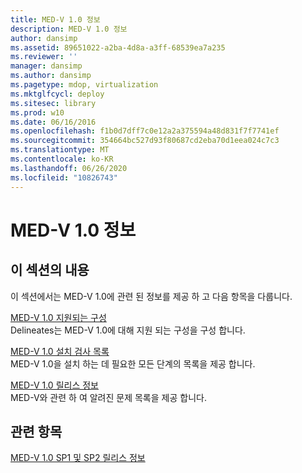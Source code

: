 ```yaml
---
title: MED-V 1.0 정보
description: MED-V 1.0 정보
author: dansimp
ms.assetid: 89651022-a2ba-4d8a-a3ff-68539ea7a235
ms.reviewer: ''
manager: dansimp
ms.author: dansimp
ms.pagetype: mdop, virtualization
ms.mktglfcycl: deploy
ms.sitesec: library
ms.prod: w10
ms.date: 06/16/2016
ms.openlocfilehash: f1b0d7dff7c0e12a2a375594a48d831f7f7741ef
ms.sourcegitcommit: 354664bc527d93f80687cd2eba70d1eea024c7c3
ms.translationtype: MT
ms.contentlocale: ko-KR
ms.lasthandoff: 06/26/2020
ms.locfileid: "10826743"
---
```

# MED-V 1.0 정보


## 이 섹션의 내용


이 섹션에서는 MED-V 1.0에 관련 된 정보를 제공 하 고 다음 항목을 다룹니다.

<a href="" id="med-v-1-0-supported-configurations"></a>[MED-V 1.0 지원되는 구성](med-v-10-supported-configurationsmedv-10.md)  
Delineates는 MED-V 1.0에 대해 지원 되는 구성을 구성 합니다.

<a href="" id="med-v-1-0-installation-checklist"></a>[MED-V 1.0 설치 검사 목록](med-v-10-installation-checklist.md)  
MED-V 1.0을 설치 하는 데 필요한 모든 단계의 목록을 제공 합니다.

<a href="" id="med-v-1-0-release-notes"></a>[MED-V 1.0 릴리스 정보](med-v-10-release-notesmedv-10.md)  
MED-V와 관련 하 여 알려진 문제 목록을 제공 합니다.

## 관련 항목


[MED-V 1.0 SP1 및 SP2 릴리스 정보](med-v-10-sp1-and-sp2-release-notesmedv-10-sp1.md)

 

 





